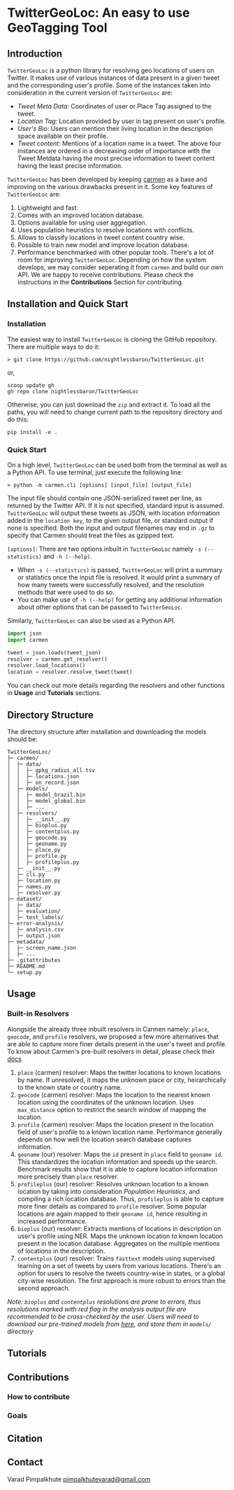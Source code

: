 # TwitterGeoLoc: An easy to use GeoTagging Tool

## Introduction
`TwitterGeoLoc` is a python library for resolving geo locations of users on Twitter. It makes use of various instances of data present in a given tweet and the corresponding user's profile. Some of the instances taken into consideration in the current version of `TwitterGeoLoc` are:
- *Tweet Meta Data*: Coordinates of user or Place Tag assigned to the tweet.
- *Location Tag*: Location provided by user in tag present on user's profile.
- *User's Bio*: Users can mention their living location in the description space available on their profile.
- *Tweet content*: Mentions of a location name in a tweet.
The above four instances are ordered in a decreasing order of importance with the Tweet Metdata having the most precise information to tweet content having the least precise information. 

`TwitterGeoLoc` has been developed by keeping [carmen](https://github.com/mdredze/carmen-python/tree/v0.0.3) as a base and improving on the various drawbacks present in it. Some key features of `TwitterGeoLoc` are:
1. Lightweight and fast.
2. Comes with an improved location database.
3. Options available for using user aggregation.
4. Uses population heuristics to resolve locations with conflicts.
5. Allows to classify locations in tweet content country wise.
6. Possible to train new model and improve location database.
7. Performance benchmarked with other popular tools.
There's a lot of room for improving `TwitterGeoLoc`. Depending on how the system develops, we may consider seperating it from `carmen` and build our own API. We are happy to receive contributions. Please check the instructions in the **Contributions** Section for contributing.

## Installation and Quick Start

### Installation

The easiest way to install `TwitterGeoLoc` is cloning the GitHub repository. There are multiple ways to do it:
```shell
> git clone https://github.com/nightlessbaron/TwitterGeoLoc.git
```
or,
```shell
scoop update gh
gh repo clone nightlessbaron/TwitterGeoLoc
```
Otherwise, you can just download the `zip` and extract it. To load all the paths, you will need to change current path to the repository directory and do this:
```shell
pip install -e .
```

### Quick Start 

On a high level, `TwitterGeoLoc` can be used both from the terminal as well as a Python API. To use terminal, just execute the following line:
```shell
> python -m carmen.cli [options] [input_file] [output_file]
```
The input file should contain one JSON-serialized tweet per line, as returned by the Twitter API. If it is not specified, standard input is assumed. `TwitterGeoLoc` will output these tweets as JSON, with location information added in the `location key`, to the given output file, or standard output if none is specified. Both the input and output filenames may end in `.gz` to specify that Carmen should treat the files as gzipped text.

`[options]`: There are two options inbuilt in `TwitterGeoLoc` namely `-s (--statistics)` and `-h (--help)`.
* When `-s (--statistics)` is passed, `TwitterGeoLoc` will print a summary or statistics once the input file is resolved. It would print a summary of how many tweets were successfully resolved, and the resolution methods that were used to do so.
* You can make use of `-h (--help)` for getting any additional information about other options that can be passed to `TwitterGeoLoc`.

Similarly, `TwitterGeoLoc` can also be used as a Python API.
```python
import json
import carmen

tweet = json.loads(tweet_json)
resolver = carmen.get_resolver()
resolver.load_locations()
location = resolver.resolve_tweet(tweet)
```
You can check out more details regarding the resolvers and other functions in **Usage** and **Tutorials** sections.

## Directory Structure
The directory structure after installation and downloading the models should be:
```ascii
TwitterGeoLoc/
├─ carmen/
│  ├─ data/
│  │  ├─ gpkg_radius_all.tsv
│  │  ├─ locations.json
│  │  ├─ on_record.json
│  ├─ models/
│  │  ├─ model_brazil.bin
│  │  ├─ model_global.bin
│  │  ├─ ...
│  ├─ resolvers/
│  │  ├─ __init__.py
│  │  ├─ bioplus.py
│  │  ├─ contentplus.py
│  │  ├─ geocode.py
│  │  ├─ geoname.py
│  │  ├─ place.py
│  │  ├─ profile.py
│  │  ├─ profileplus.py
│  ├─ __init__.py
│  ├─ cli.py
│  ├─ location.py
│  ├─ names.py
│  ├─ resolver.py
├─ dataset/
│  ├─ data/
│  ├─ evaluation/
│  ├─ test_labels/
├─ error-analysis/
│  ├─ analysis.csv
│  ├─ output.json
├─ metadata/
│  ├─ screen_name.json
│  ├─ ...
├─ .gitattributes
├─ README.md
└─ setup.py
```

## Usage

### Built-in Resolvers
Alongside the already three inbuilt resolvers in Carmen namely: `place`, `geocode`, and `profile` resolvers, we proposed a few more alternatives that are able to capture more finer details present in the user's tweet and profile.
To know about Carmen's pre-built resolvers in detail, please check their [docs](https://carmen.readthedocs.io/en/v0.0.3/resolvers.html)

1. `place` (carmen) resolver: Maps the twitter locations to known locations by name. If unresolved, it maps the unknown place or city, heirarchically to the known state or country name.
2. `geocode` (carmen) resolver:  Maps the location to the nearest known location using the coordinates of the unknown location. Uses `max_distance` option to restrict the search window of mapping the location.
3. `profile` (carmen) resolver: Maps the location present in the location field of user's profile to a known location name. Performance generally depends on how well the location search database captures information.
4. `geoname` (our) resolver: Maps the `id` present in `place` field to `geoname id`. This standardizes the location information and speeds up the search. Benchmark results show that it is able to capture location information more precisely than `place` resolver.
5. `profileplus` (our) resolver: Resolves unknown location to a known location by taking into consideration *Population Heuristics*, and compiling a rich location database. Thus, `profileplus` is able to capture more finer details as compared to `profile` resolver. Some popular locations are again mapped to their `geoname id`, hence resulting in increased performance.
6. `bioplus` (our) resolver: Extracts mentions of locations in description on user's profile using NER. Maps the unknown location to known location present in the location database. Aggregates on the multiple mentions of locations in the description.
7. `contentplus` (our) resolver: Trains `fasttext` models using supervised learning on a set of tweets by users from various locations. There's an option for users to resolve the tweets country-wise in states, or a global city-wise resolution. The first approach is more robust to errors than the second approach.

*Note: `bioplus` and `contentplus` resolutions are prone to errors, thus resolutions marked with red flag in the analysis output file are recommended to be cross-checked by the user. Users will need to download our pre-trained models from [here](), and store them in `models/` directory*  

## Tutorials

## Contributions

### How to contribute
### Goals 

## Citation

## Contact
Varad Pimpalkhute <pimpalkhutevarad@gmail.com>